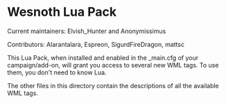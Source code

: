 Wesnoth Lua Pack
================

Current maintainers: Elvish_Hunter and Anonymissimus

Contributors: Alarantalara, Espreon, SigurdFireDragon, mattsc

This Lua Pack, when installed and enabled in the _main.cfg of your campaign/add-on, will grant you access to several new WML tags. To use them, you don't need to know Lua.

The other files in this directory contain the descriptions of all the available WML tags.
